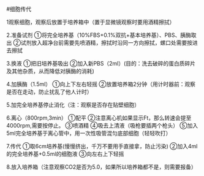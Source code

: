 #细胞传代

1观察细胞，观察后放置于培养箱中（置于显微镜观察时要用酒精擦拭）

2.准备试剂
①将完全培养基（10%FBS+0.1%双抗+基本培养基）、PBS、胰酶取出
②试剂放入超净台前需要先喷酒精，擦拭时沿同一方向擦拭，螺口处需要按进去擦拭

3.换液
①把旧培养基吸出
②加入新PBS（2ml）(目的：洗去破碎的蛋白质碎片及其他杂质，从而降低对胰酶的消耗)

4.加胰酶（1.5ml）
①向上下左右轻摇
②放置培养箱2分钟（用计时器前：观察是否在走动，防止扰乱了他人计时）

5.加完全培养基停止消化（注：观察是否存在贴壁细胞）

6.离心（800rpm,3min）
①配平
②注意离心机如果显示Ft，那么转速会提至4000rpm,需要按停止。
③喷酒精
④吸去上清液（吸枪要插两个枪头）
⑤加入5ml完全培养基于离心管中，用一次性吸管混匀底部细胞（轻轻吹打）

7.传代
①取6cm培养基(慢慢挤出，千万不要用手直接拿，防止污染)
②加入4ml的完全培养基+0.5ml的细胞液
③向左右上下轻摇

8.放入培养箱（注意观察CO2是否为5.0，如果所以培养箱都不是，则需要报备）
